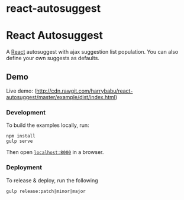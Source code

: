 # react-autosuggest

# React Autosuggest

A [React](http://facebook.github.io/react/) autosuggest with ajax suggestion list population. You can also define your own suggests as defaults.


## Demo

Live demo: (http://cdn.rawgit.com/harrybabu/react-autosuggest/master/example/dist/index.html)


### Development

To build the examples locally, run:

```
npm install
gulp serve
```

Then open [`localhost:8000`](http://localhost:8000) in a browser.

### Deployment

To release & deploy, run the following

```
gulp release:patch|minor|major
```
